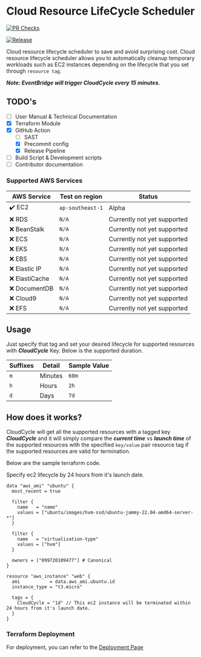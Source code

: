 # Cloud Resource LifeCycle Scheduler

[![PR Checks](https://github.com/redopsbay/cloudcycle/actions/workflows/pr.yaml/badge.svg?branch=master)](https://github.com/redopsbay/cloudcycle/actions/workflows/pr.yaml)

[![Release](https://github.com/redopsbay/cloudcycle/actions/workflows/release.yaml/badge.svg)](https://github.com/redopsbay/cloudcycle/actions/workflows/release.yaml)

Cloud resource lifecycle scheduler to save and avoid surprising cost. Cloud resource lifecycle scheduler allows you to automatically cleanup temporary workloads such as EC2 instances depending on the lifecycle that you set through `resource tag`.


***Note: EventBridge will trigger CloudCycle every 15 minutes.***

## TODO's

- [ ] User Manual & Technical Documentation
- [x] Terraform Module
- [x] GitHub Action
  - [ ] SAST
  - [x] Precommit config
  - [x] Release Pipeline
- [ ] Build Script & Development scripts
- [ ] Contributor documentation

### Supported AWS Services

| AWS Service   | Test on region   | Status                      |
| ------------- | ---------------- | --------------------------- |
| ✔️ EC2         | `ap-southeast-1` | Alpha                       |
| ❌ RDS         | `N/A`            | Currently not yet supported |
| ❌ BeanStalk   | `N/A`            | Currently not yet supported |
| ❌ ECS         | `N/A`            | Currently not yet supported |
| ❌ EKS         | `N/A`            | Currently not yet supported |
| ❌ EBS         | `N/A`            | Currently not yet supported |
| ❌ Elastic IP  | `N/A`            | Currently not yet supported |
| ❌ ElastiCache | `N/A`            | Currently not yet supported |
| ❌ DocumentDB  | `N/A`            | Currently not yet supported |
| ❌ Cloud9      | `N/A`            | Currently not yet supported |
| ❌ EFS         | `N/A`            | Currently not yet supported |

## Usage

Just specify that tag and set your desired lifecycle for supported resources with ***CloudCycle*** Key. Below is the supported duration.


| Suffixes | Detail  | Sample Value |
| -------- | ------- | ------------ |
| `m`      | Minutes | `60m`        |
| `h`      | Hours   | `2h`         |
| `d`      | Days    | `7d`         |


## How does it works?

CloudCycle will get all the supported resources with a tagged key ***CloudCycle*** and it will simply compare the ***current time*** vs ***launch time*** of the supported resources with the specified `key/value` pair resource tag if the supported resources are valid for termination.


Below are the sample terraform code.


Specify ec2 lifecycle by 24 hours from it's launch date.

```hcl
data "aws_ami" "ubuntu" {
  most_recent = true

  filter {
    name   = "name"
    values = ["ubuntu/images/hvm-ssd/ubuntu-jammy-22.04-amd64-server-*"]
  }

  filter {
    name   = "virtualization-type"
    values = ["hvm"]
  }

  owners = ["099720109477"] # Canonical
}

resource "aws_instance" "web" {
  ami           = data.aws_ami.ubuntu.id
  instance_type = "t3.micro"

  tags = {
    CloudCycle = "1d" // This ec2 instance will be terminated within 24 hours from it's launch date.
  }
}
```

### Terraform Deployment

For deployment, you can refer to the [Deployment Page](https://github.com/redopsbay/cloudcycle/blob/master/deploy/README.md)
